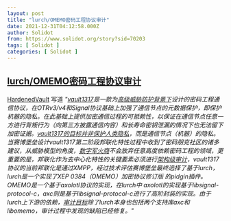 ```yaml
---
layout: post
title: "lurch/OMEMO密码工程协议审计"
date: 2021-12-31T04:12:58.000Z
author: Solidot
from: https://www.solidot.org/story?sid=70203
tags: [ Solidot ]
categories: [ Solidot ]
---
```

<!--1640923978000-->
[lurch/OMEMO密码工程协议审计](https://www.solidot.org/story?sid=70203)
------

<div>
<a href="http://https://hardenedvault.net/">HardenedVault</a> 写道<i> "<a href="https://eprint.iacr.org/2020/1231" target="_blank">vault1317</a><span style="color: rgb(18, 18, 18);">是一款为<a href="https://zhuanlan.zhihu.com/p/406518045" target="_blank">高级威胁防护背景下</a>设计的密码工程通信协议，在OTRv3/v4和Signal协议基础上加强了通信节点的元数据保护，即保护机器的隐私。在此基础上提供加密通信过程的可抵赖性，以保证在通信节点任意一方进行背叛行为（向第三方披露通信内容）和长寿命密钥泄漏的情况下也无法留下加密证据。<a href="https://zhuanlan.zhihu.com/p/451974583" target="_blank">vault1317的目标并非保护人类隐私</a>，而是通信节点（机器）的隐私。当赛博堡垒设计vault1317第二阶段邦联化特性过程中收到了密码朋克社区的诸多建议，从威胁模型的角度，<a href="https://zhuanlan.zhihu.com/p/451974583" target="_blank">数字军火商</a>不会放弃任意高度依赖密码工程的领域，</span><span style="color: rgb(18, 18, 18);">更重要的是，邦联化作为去中心化特性的关键要素必须进行<a href="https://zhuanlan.zhihu.com/p/451974583" target="_blank">架构级审计</a>，vault1317协议的当前邦联化是通过XMPP，经过技术评估赛博堡垒最终选择了基于lurch，</span>lurch<span style="color: rgb(18, 18, 18);">是一个实现了</span>XEP 0384<span style="color: rgb(18, 18, 18);">（OMEMO）加密协议</span>修订版<span style="color: rgb(18, 18, 18);"> 的</span>pidgin<span style="color: rgb(18, 18, 18);">插件。OMEMO是一个基于axolotl协议的实现，在lurch中 axolotl的实现基于</span>libsignal-protocol-c<span style="color: rgb(18, 18, 18);">，axc则是基于libsignal-protocol-c进行了高阶封装的实现。</span><span style="color: rgb(18, 18, 18);">由于lurch上下游的依赖，<a href="https://zhuanlan.zhihu.com/p/451974583" target="_blank">审计目标</a>除了lurch本身也包括两个支持库axc和libomemo，审计过程中发现的缺陷已经修复。</span>"</i>
</div>
